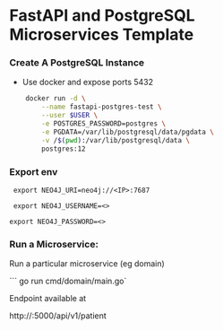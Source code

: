 # FastAPI and PostgreSQL Microservices Template

### Create A PostgreSQL Instance

- Use docker and expose ports 5432

```bash
    docker run -d \
        --name fastapi-postgres-test \
        --user $USER \
        -e POSTGRES_PASSWORD=postgres \
        -e PGDATA=/var/lib/postgresql/data/pgdata \
        -v /$(pwd):/var/lib/postgresql/data \
        postgres:12
```

### Export env

``` export NEO4J_URI=neo4j://<IP>:7687```

``` export NEO4J_USERNAME=<>```

``` export NEO4J_PASSWORD=<> ```

### Run a Microservice:

Run a particular microservice (eg domain)

``` go run cmd/domain/main.go`

Endpoint available at

http://<IP>:5000/api/v1/patient
